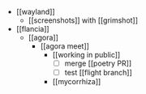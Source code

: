 - [[wayland]]
  - [[screenshots]] with [[grimshot]]
- [[flancia]]
  - [[agora]]
    - [[agora meet]]
      - [[working in public]]
        - [ ] merge [[poetry PR]]
        - [ ] test [[flight branch]]
      - [[mycorrhiza]]
